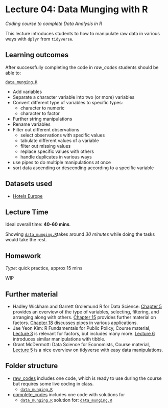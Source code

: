# Lecture 04: Data Munging with R
*Coding course to complete Data Analysis in R*

This lecture introduces students to how to manipulate raw data in various ways with `dplyr` from `tidyverse`.


## Learning outcomes
After successfully completing the code in *raw_codes* students should be able to:

[`data_munging.R`](https://github.com/gabors-data-analysis/da-coding-rstats/blob/main/lecture04-data-munging/raw_codes/data_munging.R)
  - Add variables
  - Separate a character variable into two (or more) variables
  - Convert different type of variables to specific types:
    - character to numeric
    - character to factor
  - Further string manipulations
  - Rename variables
  - Filter out different observations
    - select observations with specific values
    - tabulate different values of a variable
    - filter out missing values
    - replace specific values with others
    - handle duplicates in various ways
  - use pipes to do multiple manipulations at once
  - sort data ascending or descending according to a specific variable 

## Datasets used
* [Hotels Europe](https://gabors-data-analysis.com/datasets/#hotels-europe)


## Lecture Time

Ideal overall time: **40-60 mins**.

Showing [`data_munging.R`](https://github.com/gabors-data-analysis/da-coding-rstats/blob/main/lecture04-data-munging/raw_codes/data_munging.R)takes around *30 minutes* while doing the tasks would take the rest.
 

## Homework

*Type*: quick practice, approx 15 mins

WIP

## Further material

  - Hadley Wickham and Garrett Grolemund R for Data Science: [Chapter 5](https://r4ds.had.co.nz/transform.html) provides an overview of the type of variables, selecting, filtering, and arranging along with others. [Chapter 15](https://r4ds.had.co.nz/factors.html) provides further material on factors. [Chapter 18](https://r4ds.had.co.nz/pipes.html) discusses pipes in various applications.
  - Jae Yeon Kim: R Fundamentals for Public Policy, Course material, [Lecture 3](https://github.com/KDIS-DSPPM/r-fundamentals/blob/main/lecture_notes/03_1d_data.Rmd) is relevant for factors, but includes many more. [Lecture 6](https://github.com/KDIS-DSPPM/r-fundamentals/blob/main/lecture_notes/06_slicing_dicing.Rmd) introduces similar manipulations with tibble.
  - Grant McDermott: Data Science for Economists, Course material, [Lecture 5](https://github.com/uo-ec607/lectures/blob/master/05-tidyverse/05-tidyverse.pdf) is a nice overview on tidyverse with easy data manipulations.


## Folder structure
  
  - [raw_codes](https://github.com/gabors-data-analysis/da-coding-rstats/edit/main/lecture04-data-munging/raw_codes) includes one code, which is ready to use during the course but requires some live coding in class.
    - [`data_munging.R`](https://github.com/gabors-data-analysis/da-coding-rstats/blob/main/lecture04-data-munging/raw_codes/data_munging.R)
  - [complete_codes](https://github.com/gabors-data-analysis/da-coding-rstats/edit/main/lecture04-data-munging/complete_codes) includes one code with solutions for
    - [`data_munging.R`](https://github.com/gabors-data-analysis/da-coding-rstats/edit/main/lecture04-data-munging/complete_codes/data_munging_fin.R) solution for: [`data_munging.R`](https://github.com/gabors-data-analysis/da-coding-rstats/blob/main/lecture04-data-munging/raw_codes/data_munging.R)
